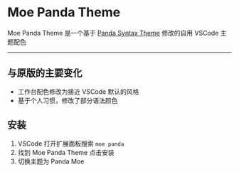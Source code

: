 # Moe Panda Theme

Moe Panda Theme 是一个基于 [Panda Syntax Theme](https://github.com/tinkertrain/panda-syntax-vscode) 修改的自用 VSCode 主题配色

---

## 与原版的主要变化

* 工作台配色修改为接近 VSCode 默认的风格
* 基于个人习惯，修改了部分语法颜色

## 安装

1. VSCode 打开扩展面板搜索 `moe panda`
2. 找到 Moe Panda Theme 点击安装
3. 切换主题为 Panda Moe

